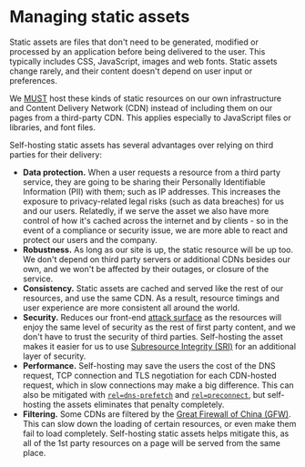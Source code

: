 # Managing static assets

Static assets are files that don't need to be generated, modified or processed by an application before being delivered to the user. This typically includes CSS, JavaScript, images and web fonts. Static assets change rarely, and their content doesn't depend on user input or preferences.

We [MUST][rfc-2119] host these kinds of static resources on our own infrastructure and Content Delivery Network (CDN) instead of including them on our pages from a third-party CDN. This applies especially to JavaScript files or libraries, and font files.

Self-hosting static assets has several advantages over relying on third parties for their delivery:

* **Data protection.** When a user requests a resource from a third party service, they are going to be sharing their Personally Identifiable Information (PII) with them; such as IP addresses. This increases the exposure to privacy-related legal risks (such as data breaches) for us and our users. Relatedly, if we serve the asset we also have more control of how it's cached across the internet and by clients - so in the event of a compliance or security issue, we are more able to react and protect our users and the company.
* **Robustness.** As long as our site is up, the static resource will be up too. We don't depend on third party servers or additional CDNs besides our own, and we won't be affected by their outages, or closure of the service.
* **Consistency.** Static assets are cached and served like the rest of our resources, and use the same CDN. As a result, resource timings and user experience are more consistent all around the world.
* **Security.** Reduces our front-end [attack surface](https://en.wikipedia.org/wiki/Attack_surface) as the resources will enjoy the same level of security as the rest of first party content, and we don't have to trust the security of third parties. Self-hosting the asset makes it easier for us to use [Subresource Integrity (SRI)](https://developer.mozilla.org/en-US/docs/Web/Security/Subresource_Integrity) for an additional layer of security.
* **Performance.** Self-hosting may save the users the cost of the DNS request, TCP connection and TLS negotiation for each CDN-hosted request, which in slow connections may make a big difference. This can also be mitigated with [`rel=dns-prefetch`](https://developer.mozilla.org/en-US/docs/Learn/Performance/dns-prefetch) and [`rel=preconnect`](https://developer.mozilla.org/en-US/docs/Web/HTML/Link_types/preconnect), but self-hosting the assets eliminates that penalty completely.
* **Filtering.** Some CDNs are filtered by the [Great Firewall of China (GFW)](https://en.wikipedia.org/wiki/Great_Firewall). This can slow down the loading of certain resources, or even make them fail to load completely. Self-hosting static assets helps mitigate this, as all of the 1st party resources on a page will be served from the same place.

[rfc-2119]: https://tools.ietf.org/html/rfc2119
